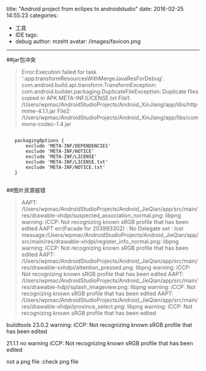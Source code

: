 title: "Android project from eclipes to androidstudio"
date: 2016-02-25 14:55:23
categories:
 - 工具
 - IDE
tags:
 - debug
author: mzeht
avatar: /images/favicon.png
---
##jar包冲突
>Error:Execution failed for task ':app:transformResourcesWithMergeJavaResForDebug'.
com.android.build.api.transform.TransformException: com.android.builder.packaging.DuplicateFileException: Duplicate files copied in APK META-INF/LICENSE.txt
  	File1: /Users/wpmac/AndroidStudioProjects/Android_XinJiang/app/libs/httpmime-4.1.1.jar
  	File2: /Users/wpmac/AndroidStudioProjects/Android_XinJiang/app/libs/commons-codec-1.4.jar
  	
  	
  	
 ```
  	
  	packagingOptions {
        exclude 'META-INF/DEPENDENCIES'
        exclude 'META-INF/NOTICE'
        exclude 'META-INF/LICENSE'
        exclude 'META-INF/LICENSE.txt'
        exclude 'META-INF/NOTICE.txt'
    }
    
 ```
    
   
##图片资源报错 
   > AAPT: /Users/wpmac/AndroidStudioProjects/Android_JieQian/app/src/main/res/drawable-xhdpi/suspected_association_normal.png: libpng warning: iCCP: Not recognizing known sRGB profile that has been edited
AAPT err(Facade for 203993302) : No Delegate set : lost message:/Users/wpmac/AndroidStudioProjects/Android_JieQian/app/src/main/res/drawable-xhdpi/register_info_normal.png: libpng warning: iCCP: Not recognizing known sRGB profile that has been edited
AAPT: /Users/wpmac/AndroidStudioProjects/Android_JieQian/app/src/main/res/drawable-xxhdpi/attention_pressed.png: libpng warning: iCCP: Not recognizing known sRGB profile that has been edited
AAPT: /Users/wpmac/AndroidStudioProjects/Android_JieQian/app/src/main/res/drawable-hdpi/splash_imageview.png: libpng warning: iCCP: Not recognizing known sRGB profile that has been edited
AAPT: /Users/wpmac/AndroidStudioProjects/Android_JieQian/app/src/main/res/drawable-xhdpi/province_select.png: libpng warning: iCCP: Not recognizing known sRGB profile that has been edited

buildtools 23.0.2  warning: iCCP: Not recognizing known sRGB profile that has been edited

21.1.1 no warning   iCCP: Not recognizing known sRGB profile that has been edited


not a png file :check png file 


